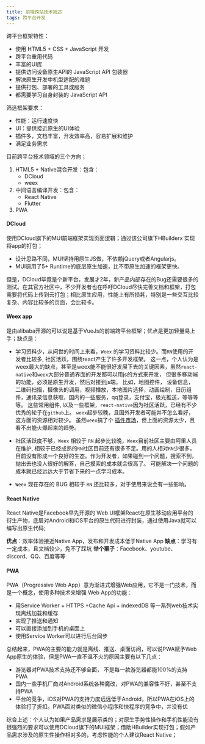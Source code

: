 ```yaml
---
title: 前端跨站技术简述
tags: 跨平台开发
---
```


跨平台框架特性：

- 使用 HTML5 + CSS + JavaScript 开发
- 跨平台重用代码
- 丰富的UI库
- 提供访问设备原生API的 JavaScript API 包装器
- 解决原生开发中机型适配的难题
- 提供打包、部署的工具或服务
- 都需要学习自身封装的 JavaScript API

筛选框架要求：

- 性能：运行速度快
- UI：提供接近原生的UI体验
- 插件多，文档丰富，开发效率高，容易扩展和维护
- 满足业务需求

目前跨平台技术领域的三个方向；

1. HTML5 + Native混合开发：包含：
   * DCloud
   * weex
2. 中间语言编译开发：包含：
   * React Native
   * Flutter
3. PWA

#### DCloud

使用DCloud旗下的MUI前端框架实现页面逻辑；通过该公司旗下HBuilderx 实现将app的打包；

- 设计思路不同，MUI坚持用原生JS做，不依赖jQuery或者Angularjs。
- MUI调用了5+ Runtime的底层原生加速，比不带原生加速的框架更快。

​    但是，DCloud毕竟是个新平台，发展才2年，新产品内部存在的Bug还需要很多的测试。在其官方社区中，不少开发者也在呼吁DCloud尽快完善文档和框架，打包需要将代码上传到云打包；相比原生应用，性能上有所损耗，特别是一些交互比较复杂、内容比较多的页面，会比较卡。

#### Weex app

是由alibaba开源的可以说是基于VueJs的前端跨平台框架；优点是更加轻量易上手；缺点是：

- 学习资料少，从问世的时间上来看，`Weex` 的学习资料比较少。而`RN`使用的开发者比较多, 社区活跃，围绕react产生了许多开发框架。
   这一点，个人认为是weex最大的缺点，甚至是weex能不能很好发展下去的关键因素，虽然`react-native`和`weex`大部分普通界面的开发都可以用js的方式来开发， 但很多移动端的功能，必须是原生开发，然后对接到js端。 比如，地图控件， 设备信息， 二维码扫描，摄像头的调用，视频播放，本地图片选择，动画绘制，日历组件，通讯录信息获取，国内的一些服务，qq登录，支付宝，极光推送，等等等等。 这些常用组件, 以及一些框架，`react-native`因为社区活跃，已经有不少优秀的轮子在`github`上。 `weex`起步较晚，且国外开发者可能并不怎么看好，这方面的资源相对较少。 虽然`weex`搞了个 [插件市场](https://link.jianshu.com?t=https://market.dotwe.org/ext/list.htm#15)，但上面的资源太少，且看不出能火爆起来的趋势。
- 社区活跃度不够，`Weex` 相较于 `RN` 起步比较晚，`Weex`目前社区主要由阿里人员在维护, 相较于已经成熟的`RN`社区目前还有很多不足。用的人相对`RN`少很多，目前没有形成一个良好的生态。作为开发者，如果碰到一个问题，搜索不到，抛出去也没人很好的解答，自己摸索的成本就会很高了。 可能解决一个问题的成本就已经远远大于节省下来的一点学习成本。

-  `Weex` 现在存在的 BUG 相较于 `RN` 还比较多，对于使用来说会有一些影响。

#### React Native

React Native是Facebook早先开源的 Web UI框架React在原生移动应用平台的衍生产物，底层对Android和iOS平台的原生代码进行封装，通过使用Java就可以编写出原生代码;

**优点**：效率体验接近Native App，发布和开发成本低于Native App
**缺点**：学习有一定成本，且文档较少，免不了踩坑
**举个栗子**：Facebook、youtube、discord、QQ、百度等等

#### PWA

PWA（Progressive Web App）意为渐进式增强Web应用，它不是一门技术，而是一个概念，使用多种技术来增强 Web App的功能：

- 用Service Worker + HTTPS +Cache Api + indexedDB 等一系列web技术实现离线加载和缓存
- 实现了推送和通知
- 可以直接添加到手机的桌面上
- 使用Service Worker可以进行后台同步

总结起来，PWA的主要的能力就是离线、推送、桌面访问，可以说PWA赋予Web App原生的体验，但是PWA一直不温不火的原因主要有以下几点：

- 游览器对PWA技术支持还不够全面， 不是每一款游览器都能100%的支持PWA
- 国内一些手机厂商对Android系统各种魔改，对PWA的兼容性不好，甚至不支持PWA
- 平台的竞争，iOS对PWA的支持力度远远低于Android，所以PWA在iOS上的体验打了折扣。PWA面对类似的微信小程序和快程序的竞争中，并没有优

综合上述：个人认为如果产品需求是展示类的；对原生手势性操作和手机性能没有很强烈的要求可以使用DCloud旗下的MUI框架；借助HBuilder实现打包；假如产品需求涉及的原生性操作相对多的，考虑性能的个人建议React Native；